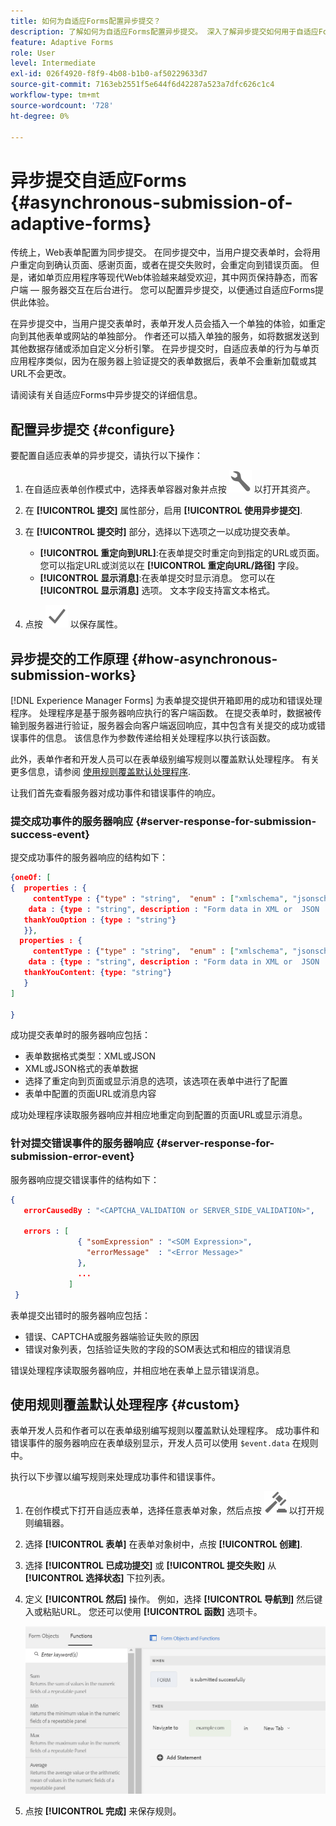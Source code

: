 ```yaml
---
title: 如何为自适应Forms配置异步提交？
description: 了解如何为自适应Forms配置异步提交。 深入了解异步提交如何用于自适应Forms。
feature: Adaptive Forms
role: User
level: Intermediate
exl-id: 026f4920-f8f9-4b08-b1b0-af50229633d7
source-git-commit: 7163eb2551f5e644f6d42287a523a7dfc626c1c4
workflow-type: tm+mt
source-wordcount: '728'
ht-degree: 0%

---
```


# 异步提交自适应Forms {#asynchronous-submission-of-adaptive-forms}

传统上，Web表单配置为同步提交。 在同步提交中，当用户提交表单时，会将用户重定向到确认页面、感谢页面，或者在提交失败时，会重定向到错误页面。 但是，诸如单页应用程序等现代Web体验越来越受欢迎，其中网页保持静态，而客户端 — 服务器交互在后台进行。 您可以配置异步提交，以便通过自适应Forms提供此体验。

在异步提交中，当用户提交表单时，表单开发人员会插入一个单独的体验，如重定向到其他表单或网站的单独部分。 作者还可以插入单独的服务，如将数据发送到其他数据存储或添加自定义分析引擎。 在异步提交时，自适应表单的行为与单页应用程序类似，因为在服务器上验证提交的表单数据后，表单不会重新加载或其URL不会更改。

请阅读有关自适应Forms中异步提交的详细信息。

## 配置异步提交 {#configure}

要配置自适应表单的异步提交，请执行以下操作：

1. 在自适应表单创作模式中，选择表单容器对象并点按 ![cmppr1](assets/configure-icon.svg) 以打开其资产。
1. 在 **[!UICONTROL 提交]** 属性部分，启用 **[!UICONTROL 使用异步提交]**.
1. 在 **[!UICONTROL 提交时]** 部分，选择以下选项之一以成功提交表单。

   * **[!UICONTROL 重定向到URL]**:在表单提交时重定向到指定的URL或页面。 您可以指定URL或浏览以在 **[!UICONTROL 重定向URL/路径]** 字段。
   * **[!UICONTROL 显示消息]**:在表单提交时显示消息。 您可以在 **[!UICONTROL 显示消息]** 选项。 文本字段支持富文本格式。

1. 点按 ![check-button1](assets/save_icon.svg) 以保存属性。

## 异步提交的工作原理 {#how-asynchronous-submission-works}

[!DNL Experience Manager Forms] 为表单提交提供开箱即用的成功和错误处理程序。 处理程序是基于服务器响应执行的客户端函数。 在提交表单时，数据被传输到服务器进行验证，服务器会向客户端返回响应，其中包含有关提交的成功或错误事件的信息。 该信息作为参数传递给相关处理程序以执行该函数。

此外，表单作者和开发人员可以在表单级别编写规则以覆盖默认处理程序。 有关更多信息，请参阅 [使用规则覆盖默认处理程序](#custom).

让我们首先查看服务器对成功事件和错误事件的响应。

### 提交成功事件的服务器响应 {#server-response-for-submission-success-event}

提交成功事件的服务器响应的结构如下：

```json
{oneOf: [
{  properties : {
     contentType : {"type" : "string",  "enum" : ["xmlschema", "jsonschema"]},
    data : {type : "string", description : "Form data in XML or  JSON  format"},
   thankYouOption : {type : "string"}
   }},
  properties : {
     contentType : {"type" : "string",  "enum" : ["xmlschema", "jsonschema"]},
    data : {type : "string", description : "Form data in XML or  JSON  format"},
   thankYouContent: {type: "string"}
   }
]

}
```

成功提交表单时的服务器响应包括：

* 表单数据格式类型：XML或JSON
* XML或JSON格式的表单数据
* 选择了重定向到页面或显示消息的选项，该选项在表单中进行了配置
* 表单中配置的页面URL或消息内容

成功处理程序读取服务器响应并相应地重定向到配置的页面URL或显示消息。

### 针对提交错误事件的服务器响应 {#server-response-for-submission-error-event}

服务器响应提交错误事件的结构如下：

```json
{
   errorCausedBy : "<CAPTCHA_VALIDATION or SERVER_SIDE_VALIDATION>",

   errors : [
               { "somExpression" : "<SOM Expression>",
                 "errorMessage"  : "<Error Message>"
               },
               ...
             ]
 }
```

表单提交出错时的服务器响应包括：

* 错误、CAPTCHA或服务器端验证失败的原因
* 错误对象列表，包括验证失败的字段的SOM表达式和相应的错误消息

错误处理程序读取服务器响应，并相应地在表单上显示错误消息。

## 使用规则覆盖默认处理程序 {#custom}

表单开发人员和作者可以在表单级别编写规则以覆盖默认处理程序。 成功事件和错误事件的服务器响应在表单级别显示，开发人员可以使用 `$event.data` 在规则中。

执行以下步骤以编写规则来处理成功事件和错误事件。

1. 在创作模式下打开自适应表单，选择任意表单对象，然后点按 ![edit-rules1](assets/edit-rules-icon.svg) 以打开规则编辑器。
1. 选择 **[!UICONTROL 表单]** 在表单对象树中，点按 **[!UICONTROL 创建]**.
1. 选择 **[!UICONTROL 已成功提交]** 或 **[!UICONTROL 提交失败]** 从 **[!UICONTROL 选择状态]** 下拉列表。
1. 定义 **[!UICONTROL 然后]** 操作。 例如，选择 **[!UICONTROL 导航到]** 然后键入或粘贴URL。 您还可以使用 **[!UICONTROL 函数]** 选项卡。

   ![成功提交处理程序](assets/form-submission-handler.png)

1. 点按 **[!UICONTROL 完成]** 来保存规则。

